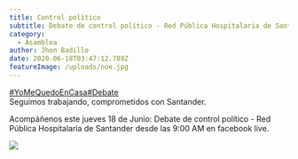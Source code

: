```yaml
---
title: Control político
subtitle: Debate de control político - Red Pública Hospitalaria de Santander
category:
  - Asamblea
author: Jhon Badillo
date: 2020-06-18T03:47:12.789Z
featureImage: /uploads/noe.jpg
---
```

[\#YoMeQuedoEnCasa](https://www.facebook.com/hashtag/yomequedoencasa?__eep__=6&source=feed_text&epa=HASHTAG&__xts__%5B0%5D=68.ARAzkCRc-End8Fo4nGP_UaPiley3JrepyyBjpy6moPaz2ivva-uumkJn5FEY_bW42Q-4fvOdrTbnWiv6LuXeV_vJ9_jNszDoHJJiPt0TSCbj7zEv9k4N-I6-8uPNnfjiPWX8eaqiYJBop2vxTvIzvTPKBe_ygIb0H2xNH7s_Opgsy-vuWQwSTnOODVzdyKM-df-3kmuS1dd4EegSiMhubm7btDo86LR4zxmrka2uULMZB-H3odqcgRPhsp3Vy4NTIGINBcK0b4J5IVH9mTJscyMkVVWZFtkInjqrtXpYD7XD1g91xnQQ41_J9fw6OX_9UxMbDc9pp9m0p7YQigmZR9jDgedI&__tn__=%2ANK-R)[\#Debate](https://www.facebook.com/hashtag/debate?__eep__=6&source=feed_text&epa=HASHTAG&__xts__%5B0%5D=68.ARAzkCRc-End8Fo4nGP_UaPiley3JrepyyBjpy6moPaz2ivva-uumkJn5FEY_bW42Q-4fvOdrTbnWiv6LuXeV_vJ9_jNszDoHJJiPt0TSCbj7zEv9k4N-I6-8uPNnfjiPWX8eaqiYJBop2vxTvIzvTPKBe_ygIb0H2xNH7s_Opgsy-vuWQwSTnOODVzdyKM-df-3kmuS1dd4EegSiMhubm7btDo86LR4zxmrka2uULMZB-H3odqcgRPhsp3Vy4NTIGINBcK0b4J5IVH9mTJscyMkVVWZFtkInjqrtXpYD7XD1g91xnQQ41_J9fw6OX_9UxMbDc9pp9m0p7YQigmZR9jDgedI&__tn__=%2ANK-R)\
Seguimos trabajando, comprometidos con Santander.

Acompáñenos este jueves 18 de Junio: Debate de control político - Red Pública Hospitalaria de Santander desde las 9:00 AM en facebook live.

![](/uploads/noti1.jpg)